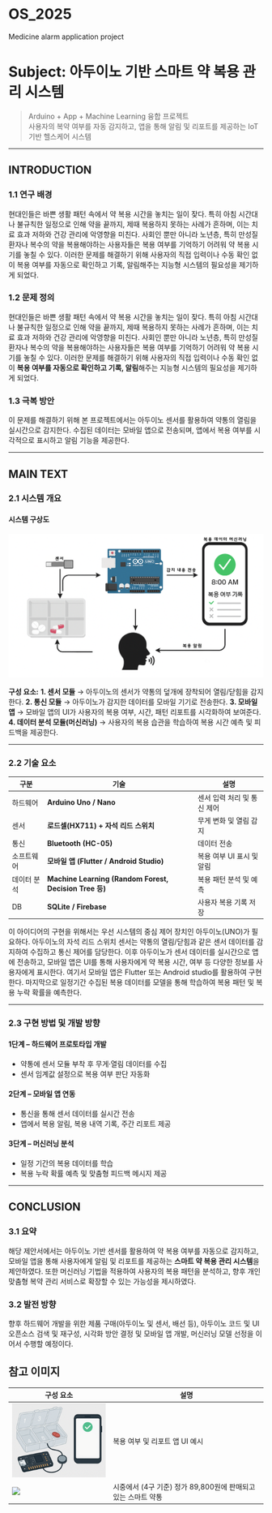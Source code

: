 # OS_2025
Medicine alarm application project

# Subject: 아두이노 기반 스마트 약 복용 관리 시스템
> Arduino + App + Machine Learning 융합 프로젝트  
> 사용자의 복약 여부를 자동 감지하고, 앱을 통해 알림 및 리포트를 제공하는 IoT 기반 헬스케어 시스템

---------------------------------------------------------------------------------------------------------------------------------

## INTRODUCTION

### 1.1 연구 배경
현대인들은 바쁜 생활 패턴 속에서 약 복용 시간을 놓치는 일이 잦다. 특히 아침 시간대나 불규칙한 일정으로 인해 약을 끝까지, 제때 복용하지 못하는 사례가 흔하며, 이는 치료 효과 저하와 건강 관리에 악영향을 미친다. 사회인 뿐만 아니라 노년층, 특히 만성질환자나 복수의 약을 복용해야하는 사용자들은 복용 여부를 기억하기 어려워 약 복용 시기를 놓칠 수 있다. 이러한 문제를 해결하기 위해 사용자의 직접 입력이나 수동 확인 없이 복용 여부를 자동으로 확인하고 기록, 알림해주는 지능형 시스템의 필요성을 제기하게 되었다. 

### 1.2 문제 정의
현대인들은 바쁜 생활 패턴 속에서 약 복용 시간을 놓치는 일이 잦다. 특히 아침 시간대나 불규칙한 일정으로 인해 약을 끝까지, 제때 복용하지 못하는 사례가 흔하며, 이는 치료 효과 저하와 건강 관리에 악영향을 미친다. 사회인 뿐만 아니라 노년층, 특히 만성질환자나 복수의 약을 복용해야하는 사용자들은 복용 여부를 기억하기 어려워 약 복용 시기를 놓칠 수 있다. 이러한 문제를 해결하기 위해 사용자의 직접 입력이나 수동 확인 없이 **복용 여부를 자동으로 확인하고 기록, 알림**해주는 지능형 시스템의 필요성을 제기하게 되었다. 

### 1.3 극복 방안
이 문제를 해결하기 위해 본 프로젝트에서는 아두이노 센서를 활용하여 약통의 열림을 실시간으로 감지한다. 수집된 데이터는 모바일 앱으로 전송되며, 앱에서 복용 여부를 시각적으로 표시하고 알림 기능을 제공한다. 

---------------------------------------------------------------------------------------------------------------------------------

## MAIN TEXT

### 2.1 시스템 개요

#### 시스템 구상도

<p align="center">
  <img src="/images/pic2.png" alt="스마트 약 복용 관리 시스템 구상도" width="600px">
</p>

**구성 요소:**
**1. 센서 모듈**
 → 아두이노의 센서가 약통의 덮개에 장착되어 열림/닫힘을 감지한다. 
**2. 통신 모듈**
 → 아두이노가 감지한 데이터를 모바일 기기로 전송한다. 
**3. 모바일 앱**
 → 모바일 앱의 UI가 사용자의 복용 여부, 시간, 패턴 리포트를 시각화하여 보여준다. 
**4. 데이터 분석 모듈(머신러닝)**
 → 사용자의 복용 습관을 학습하여 복용 시간 예측 및 피드백을 제공한다.


---

### 2.2 기술 요소

| 구분 | 기술 | 설명 |
|------|------|------|
| 하드웨어 | **Arduino Uno / Nano** | 센서 입력 처리 및 통신 제어 |
| 센서 | **로드셀(HX711) + 자석 리드 스위치** | 무게 변화 및 열림 감지 |
| 통신 | **Bluetooth (HC-05)** | 데이터 전송 |
| 소프트웨어 | **모바일 앱 (Flutter / Android Studio)** | 복용 여부 UI 표시 및 알림 |
| 데이터 분석 | **Machine Learning (Random Forest, Decision Tree 등)** | 복용 패턴 분석 및 예측 |
| DB | **SQLite / Firebase** | 사용자 복용 기록 저장 |

이 아이디어의 구현을 위해서는 우선 시스템의 중심 제어 장치인 아두이노(UNO)가 필요하다. 아두이노의 자석 리드 스위치 센서는 약통의 열림/닫힘과 같은 센서 데이터를 감지하여 수집하고 통신 제어를 담당한다. 이후 아두이노가 센서 데이터를 실시간으로 앱에 전송하고, 모바일 앱은 UI를 통해 사용자에게 약 복용 시간, 여부 등 다양한 정보를 사용자에게 표시한다. 여기서 모바일 앱은 Flutter 또는 Android studio를 활용하여 구현한다. 마지막으로 일정기간 수집된 복용 데이터를 모델을 통해 학습하여 복용 패턴 및 복용 누락 확률을 예측한다. 

---

### 2.3 구현 방법 및 개발 방향

#### **1단계 – 하드웨어 프로토타입 개발**
- 약통에 센서 모듈 부착 후 무게·열림 데이터를 수집
- 센서 임계값 설정으로 복용 여부 판단 자동화

#### **2단계 – 모바일 앱 연동**
- 통신을 통해 센서 데이터를 실시간 전송  
- 앱에서 복용 알림, 복용 내역 기록, 주간 리포트 제공  

#### **3단계 – 머신러닝 분석**
- 일정 기간의 복용 데이터를 학습  
- 복용 누락 확률 예측 및 맞춤형 피드백 메시지 제공  

---------------------------------------------------------------------------------------------------------------------------------

## CONCLUSION

### 3.1 요약
해당 제안서에서는 아두이노 기반 센서를 활용하여 약 복용 여부를 자동으로 감지하고, 모바일 앱을 통해 사용자에게 알림 및 리포트를 제공하는 **스마트 약 복용 관리 시스템**을 제안하였다. 또한 머신러닝 기법을 적용하여 사용자의 복용 패턴을 분석하고, 향후 개인 맞춤형 복약 관리 서비스로 확장할 수 있는 가능성을 제시하였다.

### 3.2 발전 방향
향후 하드웨어 개발을 위한 제품 구매(아두이노 및 센서, 배선 등), 아두이노 코드 및 UI 오픈소스 검색 및 재구성, 시각화 방안 결정 및 모바일 앱 개발, 머신러닝 모델 선정을 이어서 수행할 예정이다. 



## 참고 이미지
| 구성 요소 | 설명 |
|------------|------|
| <img src="/images/pic1.png" width="250"> | 복용 여부 및 리포트 앱 UI 예시 |
| <img src="/images/참고.jpg" width="250"> | 시중에서 (4구 기준) 정가 89,800원에 판매되고 있는 스마트 약통  |



